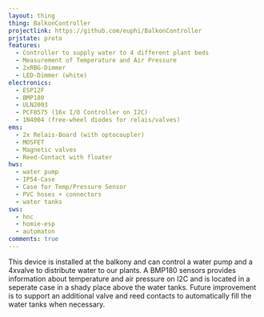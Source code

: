 ```yaml
---
layout: thing
thing: BalkonController
projectlink: https://github.com/euphi/BalkonController
prjstate: proto
features:
  - Controller to supply water to 4 different plant beds
  - Measurement of Temperature and Air Pressure
  - 2xRBG-Dimmer
  - LED-Dimmer (white)
electronics:
  - ESP12F
  - BMP180
  - ULN2003
  - PCF8575 (16x I/O Controller on I2C)
  - 1N4004 (free-wheel diodes for relais/valves)
ems:
  - 2x Relais-Board (with optocoupler)
  - MOSFET
  - Magnetic valves
  - Reed-Contact with floater
hws:
  - water pump
  - IP54-Case
  - Case for Temp/Pressure Sensor
  - PVC hoses + connectors
  - water tanks
sws:
  - hnc
  - homie-esp
  - automaton
comments: true
---
```


This device is installed at the balkony and can control a water pump and a 4xvalve to distribute water to our plants.
A BMP180 sensors provides information about temperature and air pressure on I2C and is located in a seperate case in a shady place above the water tanks.
Future improvement is to support an additional valve and reed contacts to automatically fill the water tanks when necessary.
